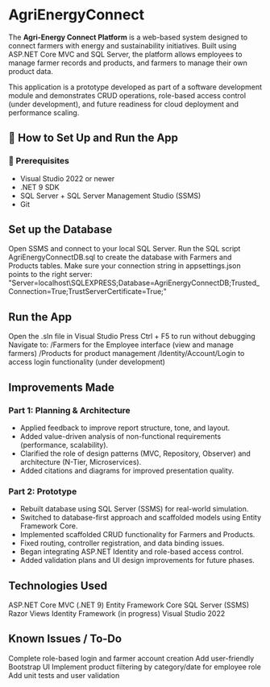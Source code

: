# AgriEnergyConnect

The **Agri-Energy Connect Platform** is a web-based system designed to connect farmers with energy and sustainability initiatives. Built using ASP.NET Core MVC and SQL Server, the platform allows employees to manage farmer records and products, and farmers to manage their own product data.

This application is a prototype developed as part of a software development module and demonstrates CRUD operations, role-based access control (under development), and future readiness for cloud deployment and performance scaling.

## 🚀 How to Set Up and Run the App

### 🔧 Prerequisites

- Visual Studio 2022 or newer
- .NET 9 SDK
- SQL Server + SQL Server Management Studio (SSMS)
- Git

## Set up the Database 
Open SSMS and connect to your local SQL Server.
Run the SQL script AgriEnergyConnectDB.sql to create the database with Farmers and Products tables.
Make sure your connection string in appsettings.json points to the right server:
"Server=localhost\\SQLEXPRESS;Database=AgriEnergyConnectDB;Trusted_Connection=True;TrustServerCertificate=True;"

## Run the App
Open the .sln file in Visual Studio
Press Ctrl + F5 to run without debugging
Navigate to:
/Farmers for the Employee interface (view and manage farmers)
/Products for product management
/Identity/Account/Login to access login functionality (under development)

## Improvements Made 
### Part 1: Planning & Architecture
- Applied feedback to improve report structure, tone, and layout.
- Added value-driven analysis of non-functional requirements (performance, scalability).
- Clarified the role of design patterns (MVC, Repository, Observer) and architecture (N-Tier, Microservices).
- Added citations and diagrams for improved presentation quality.
  
### Part 2: Prototype
- Rebuilt database using SQL Server (SSMS) for real-world simulation.
- Switched to database-first approach and scaffolded models using Entity Framework Core.
- Implemented scaffolded CRUD functionality for Farmers and Products.
- Fixed routing, controller registration, and data binding issues.
- Began integrating ASP.NET Identity and role-based access control.
- Added validation plans and UI design improvements for future phases.

## Technologies Used

ASP.NET Core MVC (.NET 9)
Entity Framework Core
SQL Server (SSMS)
Razor Views
Identity Framework (in progress)
Visual Studio 2022

## Known Issues / To-Do

Complete role-based login and farmer account creation
Add user-friendly Bootstrap UI
Implement product filtering by category/date for employee role
Add unit tests and user validation
